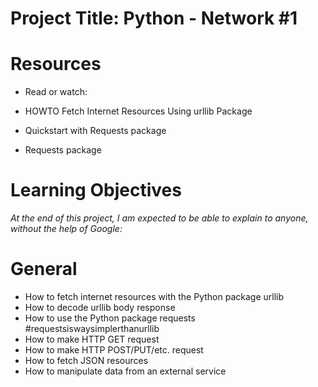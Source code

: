 # Project Title: Python - Network #1
# Resources
- Read or watch:

- HOWTO Fetch Internet Resources Using urllib Package
- Quickstart with Requests package
- Requests package
# Learning Objectives
*At the end of this project, I am expected to be able to explain to anyone, without the help of Google:*

# General
- How to fetch internet resources with the Python package urllib
- How to decode urllib body response
- How to use the Python package requests #requestsiswaysimplerthanurllib
- How to make HTTP GET request
- How to make HTTP POST/PUT/etc. request
- How to fetch JSON resources
- How to manipulate data from an external service
